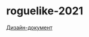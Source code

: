 # roguelike-2021

[Дизайн-документ](https://docs.google.com/document/d/1z-QYFDKG0a_QcYvdwCr3u1uAhSOz1I0VJaa_12ftXtk/edit?usp=sharing)
